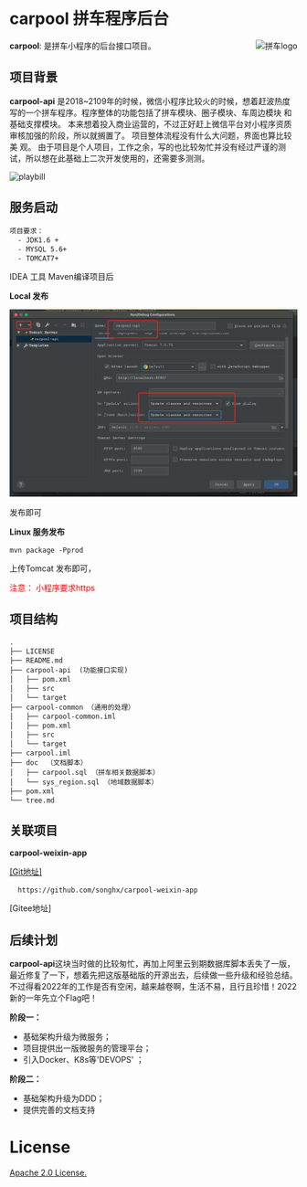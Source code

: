  carpool 拼车程序后台
==========

<img src="https://wx.qlogo.cn/mmhead/Q3auHgzwzM7Y3IACXic007lMhYRHSg8oWABNYk2oXMdDmPs38B33yug/0" alt="拼车logo" height="90px" align="right" />

**carpool**: 是拼车小程序的后台接口项目。

## 项目背景
**carpool-api** 是2018~2109年的时候，微信小程序比较火的时候，想着赶波热度写的一个拼车程序。程序整体的功能包括了拼车模块、圈子模块、车周边模块
和基础支撑模块。 本来想着投入商业运营的，不过正好赶上微信平台对小程序资质审核加强的阶段，所以就搁置了。 项目整体流程没有什么大问题，界面也算比较美
观。 由于项目是个人项目，工作之余，写的也比较匆忙并没有经过严谨的测试，所以想在此基础上二次开发使用的，还需要多测测。


<img src="https://e-carpool.oss-cn-beijing.aliyuncs.com/login_bg.png" alt="playbill"  />


## 服务启动
```$xslt
项目要求：
  - JDK1.6 +
  - MYSQL 5.6+
  - TOMCAT7+

```
IDEA 工具 Maven编译项目后

**Local 发布**

<img src="https://github.com/songhx/carpool/blob/master/doc/pics/local-start.png" alt="local-start"  />

发布即可

**Linux 服务发布**
```$xslt
mvn package -Pprod
```
上传Tomcat 发布即可，

<span style="color:red;" >注意： 小程序要求https </span>

## 项目结构

```
.
├── LICENSE
├── README.md
├── carpool-api  (功能接口实现)
│   ├── pom.xml
│   ├── src
│   └── target
├── carpool-common （通用的处理）
│   ├── carpool-common.iml
│   ├── pom.xml
│   ├── src
│   └── target
├── carpool.iml
├── doc  （文档脚本）
│   ├── carpool.sql （拼车相关数据脚本）
│   └── sys_region.sql （地域数据脚本）
├── pom.xml
└── tree.md
```

## 关联项目
**carpool-weixin-app**

<a href="https://github.com/songhx/carpool-weixin-app" >[Git地址]</a>

      https://github.com/songhx/carpool-weixin-app

[Gitee地址]



## 后续计划
**carpool-api**这块当时做的比较匆忙，再加上阿里云到期数据库脚本丢失了一版，最近修复了一下，想着先把这版基础版的开源出去，后续做一些升级和经验总结。
不过得看2022年的工作是否有空闲，越来越卷啊，生活不易，且行且珍惜！2022 新的一年先立个Flag吧！

**阶段一：**
* 基础架构升级为微服务；
* 项目提供出一版微服务的管理平台；
* 引入Docker、K8s等'DEVOPS' ；

**阶段二：**
* 基础架构升级为DDD；
* 提供完善的文档支持


# License
[Apache 2.0 License.](LICENSE)
